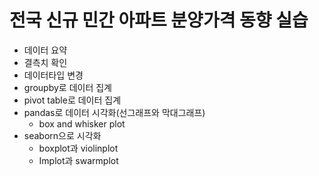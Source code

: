 # 전국 신규 민간 아파트 분양가격 동향 실습

* 데이터 요약
* 결측치 확인
* 데이터타입 변경
* groupby로 데이터 집계
* pivot table로 데이터 집계
* pandas로 데이터 시각화(선그래프와 막대그래프)
  * box and whisker plot
* seaborn으로 시각화
  * boxplot과 violinplot
  * Implot과 swarmplot
